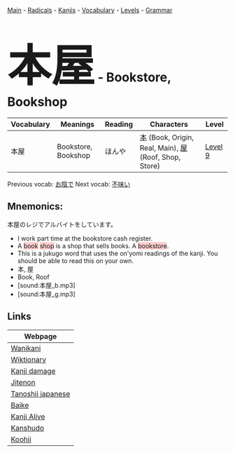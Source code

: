 <style> bigfont {font-size: 100px}</style>
[Main](../README.md) -
[Radicals](../radicals.md) -
[Kanjis](../kanjis.md) -
[Vocabulary](../vocabulary.md) -
[Levels](../levels.md) -
[Grammar](../grammar.md)
# <bigfont> 本屋</bigfont> - Bookstore, Bookshop 

| Vocabulary | Meanings | Reading | Characters | Level |
| --- | --- | --- | --- | --- |
| 本屋 | Bookstore, Bookshop | ほんや |  [本](../kanjis/本.md) (Book, Origin, Real, Main), [屋](../kanjis/屋.md) (Roof, Shop, Store) | [Level 9](../levels/wk_level9.md) |

Previous vocab: [お陰で](お陰で.md) Next vocab: [不味い](不味い.md) 

## Mnemonics:
本屋のレジでアルバイトをしています。
* I work part time at the bookstore cash register.
* A <span style="background-color:#ffcccb"> book</span> <span style="background-color:#ffcccb"> shop</span> is a shop that sells books. A <span style="background-color:#ffcccb"> bookstore</span>.
* This is a jukugo word that uses the on'yomi readings of the kanji. You should be able to read this on your own.
* 本, 屋
* Book, Roof
* [sound:本屋_b.mp3]
* [sound:本屋_g.mp3]


## Links 

| Webpage |
| --- |
| [Wanikani          ](https://www.wanikani.com/kanji/本屋) |
| [Wiktionary        ](https://en.wiktionary.org/wiki/本屋) |
| [Kanji damage      ](http://www.kanjidamage.com/kanji/search?utf8=✓&q=本屋) |
| [Jitenon           ](https://jitenon.com/kanji/本屋) |
| [Tanoshii japanese ](https://www.tanoshiijapanese.com/dictionary/kanji.cfm?k=本屋) |
| [Baike             ](https://baike.baidu.com/item/本屋) |
| [Kanji Alive       ](https://app.kanjialive.com/本屋) |
| [Kanshudo          ](https://www.kanshudo.com/searchmn?q=本屋) |
| [Koohii            ](https://kanji.koohii.com/study/kanji/本屋) |
